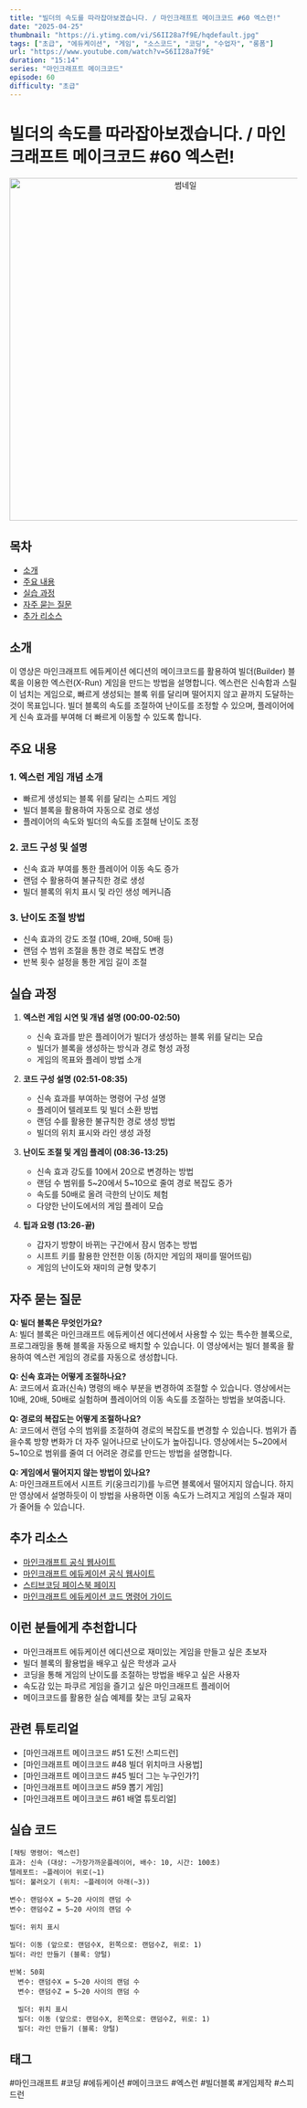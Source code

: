```yaml
---
title: "빌더의 속도를 따라잡아보겠습니다. / 마인크래프트 메이크코드 #60 엑스런!"
date: "2025-04-25"
thumbnail: "https://i.ytimg.com/vi/S6II28a7f9E/hqdefault.jpg"
tags: ["초급", "에듀케이션", "게임", "소스코드", "코딩", "수업자", "롱폼"]
url: "https://www.youtube.com/watch?v=S6II28a7f9E"
duration: "15:14"
series: "마인크래프트 메이크코드"
episode: 60
difficulty: "초급"
---
```


# 빌더의 속도를 따라잡아보겠습니다. / 마인크래프트 메이크코드 #60 엑스런!

<div align="center">
<img src="https://i.ytimg.com/vi/S6II28a7f9E/hqdefault.jpg" alt="썸네일" width="600"/>
</div>

## 목차
- [소개](#소개)
- [주요 내용](#주요-내용)
- [실습 과정](#실습-과정)
- [자주 묻는 질문](#자주-묻는-질문)
- [추가 리소스](#추가-리소스)

## 소개
이 영상은 마인크래프트 에듀케이션 에디션의 메이크코드를 활용하여 빌더(Builder) 블록을 이용한 엑스런(X-Run) 게임을 만드는 방법을 설명합니다. 엑스런은 신속함과 스릴이 넘치는 게임으로, 빠르게 생성되는 블록 위를 달리며 떨어지지 않고 끝까지 도달하는 것이 목표입니다. 빌더 블록의 속도를 조절하여 난이도를 조정할 수 있으며, 플레이어에게 신속 효과를 부여해 더 빠르게 이동할 수 있도록 합니다.

## 주요 내용

### 1. 엑스런 게임 개념 소개
- 빠르게 생성되는 블록 위를 달리는 스피드 게임
- 빌더 블록을 활용하여 자동으로 경로 생성
- 플레이어의 속도와 빌더의 속도를 조절해 난이도 조정

### 2. 코드 구성 및 설명
- 신속 효과 부여를 통한 플레이어 이동 속도 증가
- 랜덤 수 활용하여 불규칙한 경로 생성
- 빌더 블록의 위치 표시 및 라인 생성 메커니즘

### 3. 난이도 조절 방법
- 신속 효과의 강도 조절 (10배, 20배, 50배 등)
- 랜덤 수 범위 조절을 통한 경로 복잡도 변경
- 반복 횟수 설정을 통한 게임 길이 조절

## 실습 과정

1. **엑스런 게임 시연 및 개념 설명 (00:00-02:50)**
   - 신속 효과를 받은 플레이어가 빌더가 생성하는 블록 위를 달리는 모습
   - 빌더가 블록을 생성하는 방식과 경로 형성 과정
   - 게임의 목표와 플레이 방법 소개

2. **코드 구성 설명 (02:51-08:35)**
   - 신속 효과를 부여하는 명령어 구성 설명
   - 플레이어 텔레포트 및 빌더 소환 방법
   - 랜덤 수를 활용한 불규칙한 경로 생성 방법
   - 빌더의 위치 표시와 라인 생성 과정

3. **난이도 조절 및 게임 플레이 (08:36-13:25)**
   - 신속 효과 강도를 10에서 20으로 변경하는 방법
   - 랜덤 수 범위를 5~20에서 5~10으로 줄여 경로 복잡도 증가
   - 속도를 50배로 올려 극한의 난이도 체험
   - 다양한 난이도에서의 게임 플레이 모습

4. **팁과 요령 (13:26-끝)**
   - 갑자기 방향이 바뀌는 구간에서 잠시 멈추는 방법
   - 시프트 키를 활용한 안전한 이동 (하지만 게임의 재미를 떨어뜨림)
   - 게임의 난이도와 재미의 균형 맞추기

## 자주 묻는 질문

**Q: 빌더 블록은 무엇인가요?**  
A: 빌더 블록은 마인크래프트 에듀케이션 에디션에서 사용할 수 있는 특수한 블록으로, 프로그래밍을 통해 블록을 자동으로 배치할 수 있습니다. 이 영상에서는 빌더 블록을 활용하여 엑스런 게임의 경로를 자동으로 생성합니다.

**Q: 신속 효과는 어떻게 조절하나요?**  
A: 코드에서 효과(신속) 명령의 배수 부분을 변경하여 조절할 수 있습니다. 영상에서는 10배, 20배, 50배로 실험하며 플레이어의 이동 속도를 조절하는 방법을 보여줍니다.

**Q: 경로의 복잡도는 어떻게 조절하나요?**  
A: 코드에서 랜덤 수의 범위를 조절하여 경로의 복잡도를 변경할 수 있습니다. 범위가 좁을수록 방향 변화가 더 자주 일어나므로 난이도가 높아집니다. 영상에서는 5~20에서 5~10으로 범위를 줄여 더 어려운 경로를 만드는 방법을 설명합니다.

**Q: 게임에서 떨어지지 않는 방법이 있나요?**  
A: 마인크래프트에서 시프트 키(웅크리기)를 누르면 블록에서 떨어지지 않습니다. 하지만 영상에서 설명하듯이 이 방법을 사용하면 이동 속도가 느려지고 게임의 스릴과 재미가 줄어들 수 있습니다.

## 추가 리소스
- [마인크래프트 공식 웹사이트](https://www.minecraft.net/)
- [마인크래프트 에듀케이션 공식 웹사이트](https://education.minecraft.net/)
- [스티브코딩 페이스북 페이지](https://www.facebook.com/stvcoding/)
- [마인크래프트 에듀케이션 코드 명령어 가이드](https://education.minecraft.net/ko-kr/resources/computer-science-subject-kit)

## 이런 분들에게 추천합니다
- 마인크래프트 에듀케이션 에디션으로 재미있는 게임을 만들고 싶은 초보자
- 빌더 블록의 활용법을 배우고 싶은 학생과 교사
- 코딩을 통해 게임의 난이도를 조절하는 방법을 배우고 싶은 사용자
- 속도감 있는 파쿠르 게임을 즐기고 싶은 마인크래프트 플레이어
- 메이크코드를 활용한 실습 예제를 찾는 코딩 교육자

## 관련 튜토리얼
- [마인크래프트 메이크코드 #51 도전! 스피드런]
- [마인크래프트 메이크코드 #48 빌더 위치마크 사용법]
- [마인크래프트 메이크코드 #45 빌더 그는 누구인가?]
- [마인크래프트 메이크코드 #59 뽑기 게임]
- [마인크래프트 메이크코드 #61 배열 튜토리얼]

## 실습 코드
```
[채팅 명령어: 엑스런]
효과: 신속 (대상: ~가장가까운플레이어, 배수: 10, 시간: 100초)
텔레포트: ~플레이어 위로(~1)
빌더: 불러오기 (위치: ~플레이어 아래(~3))

변수: 랜덤수X = 5~20 사이의 랜덤 수
변수: 랜덤수Z = 5~20 사이의 랜덤 수

빌더: 위치 표시

빌더: 이동 (앞으로: 랜덤수X, 왼쪽으로: 랜덤수Z, 위로: 1)
빌더: 라인 만들기 (블록: 양털)

반복: 50회
  변수: 랜덤수X = 5~20 사이의 랜덤 수
  변수: 랜덤수Z = 5~20 사이의 랜덤 수
  
  빌더: 위치 표시
  빌더: 이동 (앞으로: 랜덤수X, 왼쪽으로: 랜덤수Z, 위로: 1)
  빌더: 라인 만들기 (블록: 양털)
```

## 태그
#마인크래프트 #코딩 #에듀케이션 #메이크코드 #엑스런 #빌더블록 #게임제작 #스피드런
